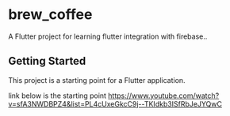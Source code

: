 # brew_coffee

A Flutter project for learning flutter integration with firebase..

## Getting Started

This project is a starting point for a Flutter application.

link below is the starting point 
https://www.youtube.com/watch?v=sfA3NWDBPZ4&list=PL4cUxeGkcC9j--TKIdkb3ISfRbJeJYQwC
